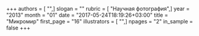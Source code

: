+++
authors = [ "",]
slogan = ""
rubric = [ "Научная фотография",]
year = "2013"
month = "01"
date = "2017-05-24T18:19:26+03:00"
title = "Микромир"
first_page = "16"
illustrators = [ "",]
npages = "2"
in_sample = false
+++
